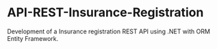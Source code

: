# API-REST-Insurance-Registration
Development of a Insurance registration REST API using .NET with ORM Entity Framework.
